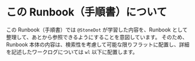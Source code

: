 # この Runbook（手順書）について
この Runbook（手順書）では `@StoneDot` が学習した内容を、Runbook として整理して、あとから参照できるようにすることを意図しています。
そのため、Runbook 本体の内容は、検索性を考慮して可能な限りフラットに配置し、詳細を記述したワークログについては `wl` 以下に配置します。
